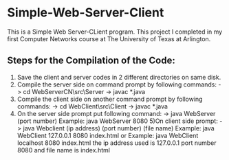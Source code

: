 # Simple-Web-Server-Client
This is a Simple Web Server-CLient program. This project I completed in my first Computer Networks course at The University of Texas at Arlington.

Steps for the Compilation of the Code: 
---------------------------------------

1) Save the client and server codes in 2 different directories on same disk.
2) Compile the server side on command prompt by following commands:
	-> cd WebServerCN\src\Server
	-> javac *.java
3) Compile the client side on another command prompt by following commands:
	-> cd WebClient\src\Client
	-> javac *.java
4) On the server side prompt put following command:
	-> java WebServer (port number)
		Example: java WebServer 8080
5)On client side prompt:
	-> java Webclient (ip address) (port number) (file name)
		Example: java WebClient 127.0.0.1 8080 index.html
	    or	Example: java WebClient localhost 8080 index.html
	 the ip address used is 127.0.0.1 port number 8080 and file name is index.html
